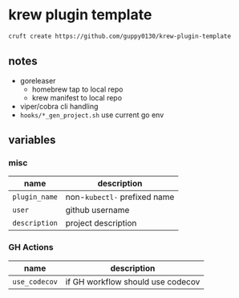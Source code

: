 # krew plugin template

```sh
cruft create https://github.com/guppy0130/krew-plugin-template
```

## notes

* goreleaser
  * homebrew tap to local repo
  * krew manifest to local repo
* viper/cobra cli handling
* `hooks/*_gen_project.sh` use current go env

## variables

### misc

| name          | description                  |
| ------------- | ---------------------------- |
| `plugin_name` | non-`kubectl-` prefixed name |
| `user`        | github username              |
| `description` | project description          |

### GH Actions

| name          | description                       |
| ------------- | --------------------------------- |
| `use_codecov` | if GH workflow should use codecov |

